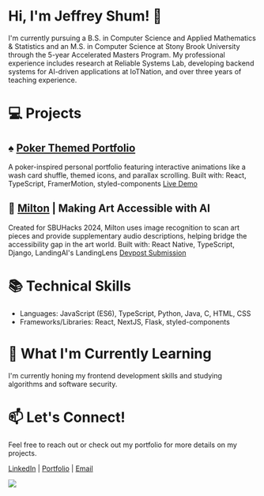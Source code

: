 <!---
For devpost badges https://idemoed.vercel.app/
-->

# Hi, I'm Jeffrey Shum! 👋

I'm currently pursuing a B.S. in Computer Science and Applied Mathematics & Statistics and an M.S. in Computer Science at Stony Brook University through the 5-year Accelerated Masters Program. My professional experience includes research at Reliable Systems Lab, developing backend systems for AI-driven applications at IoTNation, and over three years of teaching experience.

# 💻 Projects
## ♠️ [Poker Themed Portfolio](https://github.com/jeffreyshum/portfolio-v4)
A poker-inspired personal portfolio featuring interactive animations like a wash card shuffle, themed icons, and parallax scrolling.
Built with: React, TypeScript, FramerMotion, styled-components
[Live Demo](https://jeffreyshum.com/)

## 🎨 [Milton](https://github.com/orgs/Milton-Art-Scan/repositories) | Making Art Accessible with AI
Created for SBUHacks 2024, Milton uses image recognition to scan art pieces and provide supplementary audio descriptions, helping bridge the accessibility gap in the art world.
Built with: React Native, TypeScript, Django, LandingAI's LandingLens
[Devpost Submission](https://devpost.com/software/milton-a9shl7)

# 📚 Technical Skills
- Languages: JavaScript (ES6), TypeScript, Python, Java, C, HTML, CSS
- Frameworks/Libraries: React, NextJS, Flask, styled-components

# 🌱 What I'm Currently Learning
I'm currently honing my frontend development skills and studying algorithms and software security.


# 📫 Let's Connect!
Feel free to reach out or check out my portfolio for more details on my projects.

[LinkedIn](https://www.linkedin.com/in/shumjeffrey/) | [Portfolio](https://jeffreyshum.com/) | [Email](mailto:jeffreyshum0416@gmail.com)

[![](https://idemoed.vercel.app/api/wall?username=jeffreyshum)](https://devpost.com/jeffreyshum)
